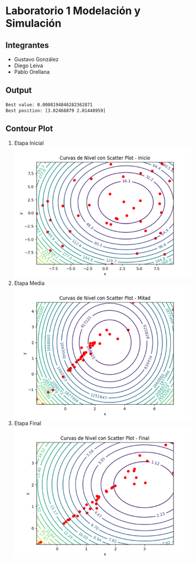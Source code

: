 # Laboratorio 1 Modelación y Simulación

## Integrantes
- Gustavo González
- Diego Leiva
- Pablo Orellana

## Output
```commandline
Best value: 0.0008194846282362871
Best position: [3.02468879 2.01448959]
```

## Contour Plot

1. Etapa Inicial
   ![alt text](out/Inicio.png)
2. Etapa Media
   ![alt text](out/Mitad.png)
3. Etapa Final
   ![alt text](out/Final.png)